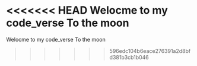 <<<<<<< HEAD
Welocme to my code_verse To the moon
=======
Welocme to my code_verse
To the moon
>>>>>>> 596edc104b6eace276391a2d8bfd381b3cb1b046

